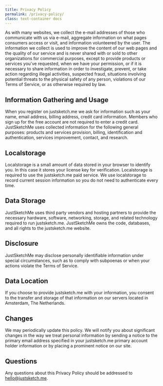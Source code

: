 ```yaml
---
title: Privacy Policy
permalink: /privacy-policy/
class: text-container docs
---
```


As with many websites, we collect the e-mail addresses of those who communicate with us via e-mail, aggregate information on what pages consumers access or visit, and information volunteered by the user. The information we collect is used to improve the content of our web pages and the quality of our service and is never shared with or sold to other organizations for commercial purposes, except to provide products or services you've requested, when we have your permission, or if it is necessary to share information in order to investigate, prevent, or take action regarding illegal activities, suspected fraud, situations involving potential threats to the physical safety of any person, violations of our Terms of Service, or as otherwise required by law.

## Information Gathering and Usage
When you register on justsketch.me we ask for information such as your name, email address, billing address, credit card information. Members who sign up for the free account are not required to enter a credit card.
JustSketchMe uses collected information for the following general purposes: products and services provision, billing, identification and authentication, services improvement, contact, and research.

## Localstorage
Localstorage is a small amount of data stored in your browser to identify you. In this case it stores your license key for verification. 
Localstorage is required to use the justsketch.me paid service.
We use localstorage to record current session information so you do not need to authenticate every time.

## Data Storage
JustSketchMe uses third party vendors and hosting partners to provide the necessary hardware, software, networking, storage, and related technology required to run justsketch.me. JustSketchMe owns the code, databases, and all rights to the justsketch.me website.

## Disclosure
JustSketchMe may disclose personally identifiable information under special circumstances, such as to comply with subpoenas or when your actions violate the Terms of Service.

## Data Location
If you choose to provide justsketch.me with your information, you consent to the transfer and storage of that information on our servers located in Amsterdam, The Netherlands.

## Changes
We may periodically update this policy. We will notify you about significant changes in the way we treat personal information by sending a notice to the primary email address specified in your justsketch.me primary account holder information or by placing a prominent notice on our site.

## Questions
Any questions about this Privacy Policy should be addressed to [hello@justsketch.me](mailto:hello@justsketch.me).